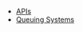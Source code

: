 - [APIs](technology/distributed-systems/apis.md)
- [Queuing Systems](technology/distributed-systems/queuing-systems.md)

